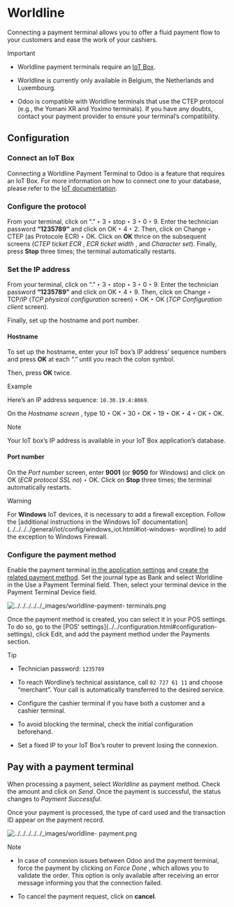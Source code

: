 # Worldline

Connecting a payment terminal allows you to offer a fluid payment flow to your
customers and ease the work of your cashiers.

Important

  * Worldline payment terminals require an [IoT Box](../../../../general/iot.html).

  * Worldline is currently only available in Belgium, the Netherlands and Luxembourg.

  * Odoo is compatible with Worldline terminals that use the CTEP protocol (e.g., the Yomani XR and Yoximo terminals). If you have any doubts, contact your payment provider to ensure your terminal’s compatibility.

## Configuration

### Connect an IoT Box

Connecting a Worldline Payment Terminal to Odoo is a feature that requires an
IoT Box. For more information on how to connect one to your database, please
refer to the [IoT documentation](../../../../general/iot/config/connect.html).

### Configure the protocol

From your terminal, click on “.” ‣ 3 ‣ stop ‣ 3 ‣ 0 ‣ 9. Enter the technician
password **“1235789”** and click on OK ‣ 4 ‣ 2. Then, click on Change ‣ CTEP
(as Protocole ECR) ‣ OK. Click on **OK** thrice on the subsequent screens
(_CTEP ticket ECR_ , _ECR ticket width_ , and _Character set_). Finally, press
**Stop** three times; the terminal automatically restarts.

### Set the IP address

From your terminal, click on “.” ‣ 3 ‣ stop ‣ 3 ‣ 0 ‣ 9. Enter the technician
password **“1235789”** and click on OK ‣ 4 ‣ 9. Then, click on Change ‣ TCP/IP
(_TCP physical configuration_ screen) ‣ OK ‣ OK (_TCP Configuration client_
screen).

Finally, set up the hostname and port number.

#### Hostname

To set up the hostname, enter your IoT box’s IP address’ sequence numbers and
press **OK** at each “.” until you reach the colon symbol.

Then, press **OK** twice.

Example

Here’s an IP address sequence: `10.30.19.4:8069`.

On the _Hostname screen_ , type 10 ‣ OK ‣ 30 ‣ OK ‣ 19 ‣ OK ‣ 4 ‣ OK ‣ OK.

Note

Your IoT box’s IP address is available in your IoT Box application’s database.

#### Port number

On the _Port number_ screen, enter **9001** (or **9050** for Windows) and
click on OK (_ECR protocol SSL no_) ‣ OK. Click on **Stop** three times; the
terminal automatically restarts.

Warning

For **Windows** IoT devices, it is necessary to add a firewall exception.
Follow the [additional instructions in the Windows IoT
documentation](../../../../general/iot/config/windows_iot.html#iot-windows-
wordline) to add the exception to Windows Firewall.

### Configure the payment method

Enable the payment terminal [in the application
settings](../../configuration.html#configuration-settings) and [create the
related payment method](../../payment_methods.html). Set the journal type as
Bank and select Worldline in the Use a Payment Terminal field. Then, select
your terminal device in the Payment Terminal Device field.

![../../../../../_images/worldline-payment-
terminals.png](../../../../../_images/worldline-payment-terminals.png)

Once the payment method is created, you can select it in your POS settings. To
do so, go to the [POS’ settings](../../configuration.html#configuration-
settings), click Edit, and add the payment method under the Payments section.

Tip

  * Technician password: `1235789`

  * To reach Wordline’s technical assistance, call `02 727 61 11` and choose “merchant”. Your call is automatically transferred to the desired service.

  * Configure the cashier terminal if you have both a customer and a cashier terminal.

  * To avoid blocking the terminal, check the initial configuration beforehand.

  * Set a fixed IP to your IoT Box’s router to prevent losing the connexion.

## Pay with a payment terminal

When processing a payment, select _Worldline_ as payment method. Check the
amount and click on _Send_. Once the payment is successful, the status changes
to _Payment Successful_.

Once your payment is processed, the type of card used and the transaction ID
appear on the payment record.

![../../../../../_images/worldline-
payment.png](../../../../../_images/worldline-payment.png)

Note

  * In case of connexion issues between Odoo and the payment terminal, force the payment by clicking on _Force Done_ , which allows you to validate the order. This option is only available after receiving an error message informing you that the connection failed.

  * To cancel the payment request, click on **cancel**.

